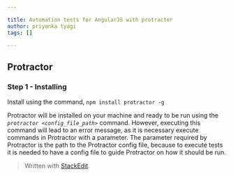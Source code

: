 ```yaml
---

title: Automation tests for AngularJS with protractor
author: priyanka tyagi
tags: []

---
```


## Protractor
### **Step 1 - Installing**

Install using the command,
`npm install protractor -g`

Protractor will be installed on your machine and ready to be run using the  _`protractor <config_file_path>`_  command.
However, executing this command will lead to an error message, as it is necessary execute commands in Protractor with a parameter. The parameter required by Protractor is the path to the Protractor config file, because to execute tests it is needed to have a config file to guide Protractor on how it should be run.
> Written with [StackEdit](https://stackedit.io/).
<!--stackedit_data:
eyJoaXN0b3J5IjpbNTA3MzM3ODE3LC0xNTAzNDg2MDI5LC0yOT
UxNjU2OTYsLTE1MDM0ODYwMjksNzMwOTk4MTE2LDU4MzYwNjEz
N119
-->